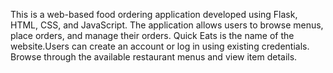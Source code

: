 This is a web-based food ordering application developed using Flask, HTML, CSS, and JavaScript. The application allows users to browse menus, place orders, and manage their orders.
Quick Eats is the name of the website.Users can create an account or log in using existing credentials.
Browse through the available restaurant menus and view item details.
